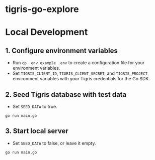 # tigris-go-explore

# Local Development

## 1. Configure environment variables

- Run `cp .env.example .env` to create a configuration file for your environment variables.
- Set `TIGRIS_CLIENT_ID`, `TIGRIS_CLIENT_SECRET`, and `TIGRIS_PROJECT` environment variables with your Tigris credentials for the Go SDK.

## 2. Seed Tigris database with test data

- Set `SEED_DATA` to true.

```
go run main.go
```

## 3. Start local server

- Set `SEED_DATA` to false, or leave it empty.

```
go run main.go
```